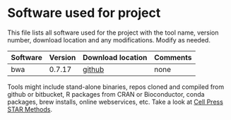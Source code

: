 # Software used for project

This file lists all software used for the project with the tool name, version
number, download location and any modifications. Modify as needed.

| Software | Version | Download location                                         | Comments |
| -------- |-------- | --------------------------------------------------------- | -------- |
| bwa      | 0.7.17  | [github](https://github.com/lh3/bwa/releases/tag/v0.7.17) | none     |

Tools might include stand-alone binaries, repos cloned and compiled from github
or bitbucket, R packages from CRAN or Bioconductor, conda packages, brew
installs, online webservices, etc. Take a look at [Cell Press STAR
Methods](https://www.cell.com/star-authors-guide).
